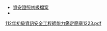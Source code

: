 - [資安證照初級檔案](https://www.ipas.org.tw/ISE/AbilityBriefingList.aspx)
- 
[112年初級資訊安全工程師能力鑑定簡章1223.pdf](https://github.com/4110E102/20221004/files/10306801/112.1223.pdf)
